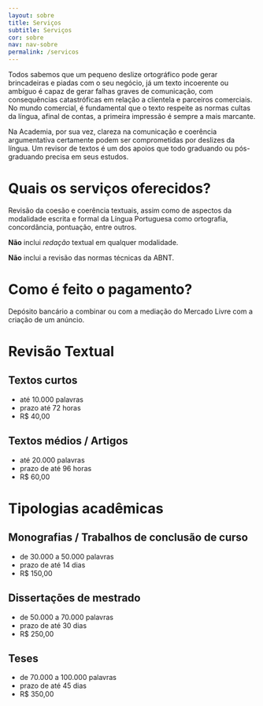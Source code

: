 ```yaml
---
layout: sobre
title: Serviços
subtitle: Serviços
cor: sobre
nav: nav-sobre
permalink: /servicos
---
```


Todos sabemos que um pequeno deslize ortográfico pode gerar brincadeiras e piadas com o seu negócio, já um texto incoerente ou ambíguo é capaz de gerar falhas graves de comunicação, com consequências catastróficas em relação a clientela e parceiros comerciais. No mundo comercial, é fundamental que o texto respeite as normas cultas da língua, afinal de contas, a primeira impressão é sempre a mais marcante.

Na Academia, por sua vez, clareza na comunicação e coerência argumentativa certamente podem ser comprometidas por deslizes da língua. Um revisor de textos é um dos apoios que todo graduando ou pós-graduando precisa em seus estudos.

# Quais os serviços oferecidos?

Revisão da coesão e coerência textuais, assim como de aspectos da modalidade escrita e formal da Língua Portuguesa como ortografia, concordância, pontuação, entre outros.

**Não** inclui *redação* textual em qualquer modalidade.

**Não** inclui a revisão das normas técnicas da ABNT.

# Como é feito o pagamento?

Depósito bancário a combinar ou com a mediação do Mercado Livre com a criação de um anúncio.

# Revisão Textual

## Textos curtos

+ até 10.000 palavras 
+ prazo até 72 horas
+ R$ 40,00

## Textos médios / Artigos

+ até 20.000 palavras
+ prazo de até 96 horas
+ R$ 60,00

# Tipologias acadêmicas

## Monografias / Trabalhos de conclusão de curso

+ de 30.000 a 50.000 palavras
+ prazo de até 14 dias
+ R$ 150,00

## Dissertações de mestrado

+ de 50.000 a 70.000 palavras
+ prazo de até 30 dias
+ R$ 250,00

## Teses

+ de 70.000 a 100.000 palavras
+ prazo de até 45 dias
+ R$ 350,00
